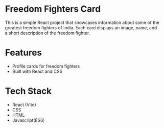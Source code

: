 # Freedom Fighters Card
This is a simple React project that showcases information about some of the greatest freedom fighters of India. Each card displays an image, name, and a short description of the freedom fighter.
# Features
- Profile cards for freedom fighters
- Built with React and CSS
# Tech Stack
- React (Vite)
- CSS
- HTML
- Javascript(ES6)

